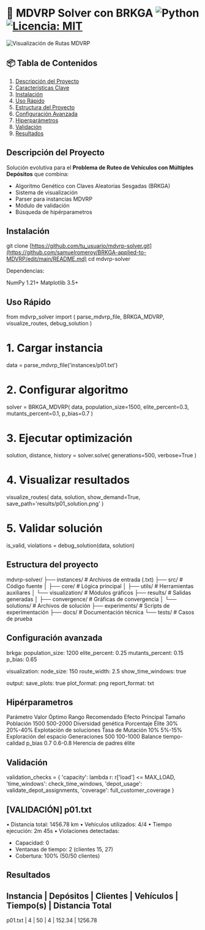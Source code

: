 # 🚚 MDVRP Solver con BRKGA ![Python](https://img.shields.io/badge/Python-3.7%2B-blue) [![Licencia: MIT](https://img.shields.io/badge/Licencia-MIT-yellow.svg)](https://opensource.org/licenses/MIT)

![Visualización de Rutas MDVRP](docs/route_visualization.png)

## 📦 Tabla de Contenidos
1. [Descripción del Proyecto](#-descripción-del-proyecto)  
2. [Características Clave](#-características-clave)  
3. [Instalación](#-instalación)  
4. [Uso Rápido](#-uso-rápido)  
5. [Estructura del Proyecto](#-estructura-del-proyecto)  
6. [Configuración Avanzada](#-configuración-avanzada)  
7. [Hiperparámetros](#-hiperparámetros)  
8. [Validación](#-validación)  
9. [Resultados](#-resultados)  

<a name="descripción"></a>
## Descripción del Proyecto

Solución evolutiva para el **Problema de Ruteo de Vehículos con Múltiples Depósitos** que combina:
- Algoritmo Genético con Claves Aleatorias Sesgadas (BRKGA)
- Sistema de visualización 
- Parser para instancias MDVRP
- Módulo de validación
- Búsqueda de hipérparametros

## Instalación 

git clone [https://github.com/tu_usuario/mdvrp-solver.git](https://github.com/samuelromeroy/BRKGA-applied-to-MDVRP/edit/main/README.md)
cd mdvrp-solver 

Dependencias: 

NumPy	1.21+
Matplotlib	3.5+	

## Uso Rápido 

from mdvrp_solver import (
    parse_mdvrp_file,
    BRKGA_MDVRP,
    visualize_routes,
    debug_solution
)

# 1. Cargar instancia
data = parse_mdvrp_file('instances/p01.txt')

# 2. Configurar algoritmo
solver = BRKGA_MDVRP(
    data,
    population_size=1500,
    elite_percent=0.3,
    mutants_percent=0.1,
    p_bias=0.7
)

# 3. Ejecutar optimización
solution, distance, history = solver.solve(
    generations=500,
    verbose=True
)

# 4. Visualizar resultados
visualize_routes(
    data, 
    solution,
    show_demand=True,
    save_path='results/p01_solution.png'
)

# 5. Validar solución
is_valid, violations = debug_solution(data, solution)

## Estructura del proyecto 

mdvrp-solver/
├── instances/          # Archivos de entrada (.txt)
├── src/                # Código fuente
│   ├── core/           # Lógica principal
│   ├── utils/          # Herramientas auxiliares
│   └── visualization/  # Módulos gráficos
├── results/            # Salidas generadas
│   ├── convergence/    # Gráficas de convergencia
│   └── solutions/      # Archivos de solución
├── experiments/        # Scripts de experimentación
├── docs/               # Documentación técnica
└── tests/              # Casos de prueba

## Configuración avanzada

brkga:
  population_size: 1200
  elite_percent: 0.25
  mutants_percent: 0.15
  p_bias: 0.65
  
visualization:
  node_size: 150
  route_width: 2.5
  show_time_windows: true
  
output:
  save_plots: true
  plot_format: png
  report_format: txt

  ## Hipérparametros 
  
Parámetro	Valor Óptimo	Rango Recomendado	Efecto Principal
Tamaño Población	1500	500-2000	Diversidad genética
Porcentaje Élite	30%	20%-40%	Explotación de soluciones
Tasa de Mutación	10%	5%-15%	Exploración del espacio
Generaciones	500	100-1000	Balance tiempo-calidad
p_bias	0.7	0.6-0.8	Herencia de padres élite

## Validación 

validation_checks = {
    'capacity': lambda r: r['load'] <= MAX_LOAD,
    'time_windows': check_time_windows,
    'depot_usage': validate_depot_assignments,
    'coverage': full_customer_coverage
}

[VALIDACIÓN] p01.txt 
--------------------------------------------------
• Distancia total: 1456.78 km
• Vehículos utilizados: 4/4
• Tiempo ejecución: 2m 45s
• Violaciones detectadas:
  - Capacidad: 0
  - Ventanas de tiempo: 2 (clientes 15, 27)
  - Cobertura: 100% (50/50 clientes)

## Resultados


  Instancia  | Depósitos | Clientes | Vehículos | Tiempo(s) | Distancia Total
  --------------------------------------------------------------------------
  p01.txt    |     4     |    50    |     4     |  152.34   |    1256.78
